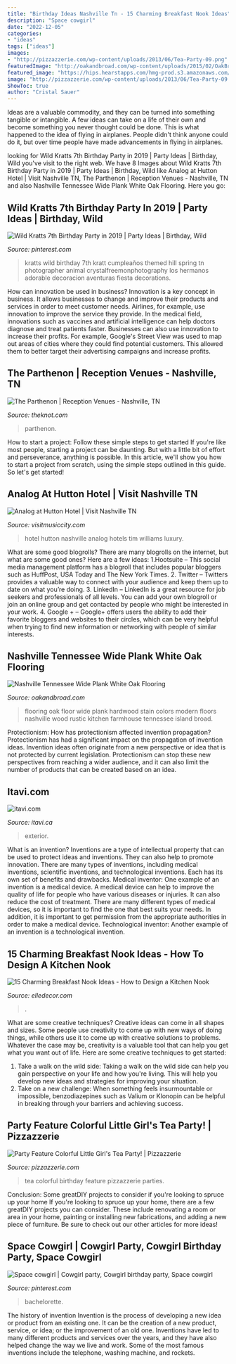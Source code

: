 ```yaml
---
title: "Birthday Ideas Nashville Tn - 15 Charming Breakfast Nook Ideas"
description: "Space cowgirl"
date: "2022-12-05"
categories:
- "ideas"
tags: ["ideas"]
images:
- "http://pizzazzerie.com/wp-content/uploads/2013/06/Tea-Party-09.png"
featuredImage: "http://oakandbroad.com/wp-content/uploads/2015/02/OakBroad-Photo-Nashville-16.jpg"
featured_image: "https://hips.hearstapps.com/hmg-prod.s3.amazonaws.com/images/breakfast-nook-10-1539982517.jpg?crop=1xw:1xh;center,top&amp;resize=480:*"
image: "http://pizzazzerie.com/wp-content/uploads/2013/06/Tea-Party-09.png"
ShowToc: true
author: "Cristal Sauer"
---
```



Ideas are a valuable commodity, and they can be turned into something tangible or intangible. A few ideas can take on a life of their own and become something you never thought could be done. This is what happened to the idea of flying in airplanes. People didn't think anyone could do it, but over time people have made advancements in flying in airplanes.

	

		
looking for Wild Kratts 7th Birthday Party in 2019 | Party Ideas | Birthday, Wild you've visit to the right web. We have 8 Images about Wild Kratts 7th Birthday Party in 2019 | Party Ideas | Birthday, Wild like Analog at Hutton Hotel | Visit Nashville TN, The Parthenon | Reception Venues - Nashville, TN and also Nashville Tennessee Wide Plank White Oak Flooring. Here you go:
		
    
## Wild Kratts 7th Birthday Party In 2019 | Party Ideas | Birthday, Wild

<img loading=lazy src="https://i.pinimg.com/736x/6d/e0/36/6de03696281a2c872a38df41c24245c8--wild-kratt-birthday-wild-kratts-birthday-party-ideas.jpg?b=t" onerror="this.onerror=null;this.src='https://tse1.mm.bing.net/th?id=OIP.VGcZg2mmlBvzR6I0lOLr1wHaLW&amp;pid=15.1';" alt="Wild Kratts 7th Birthday Party in 2019 | Party Ideas | Birthday, Wild">

_Source: pinterest.com_

>kratts wild birthday 7th kratt cumpleaños themed hill spring tn photographer animal crystalfreemonphotography los hermanos adorable decoracion aventuras fiesta decorations. 

	

How can innovation be used in business?
Innovation is a key concept in business. It allows businesses to change and improve their products and services in order to meet customer needs. Airlines, for example, use innovation to improve the service they provide. In the medical field, innovations such as vaccines and artificial intelligence can help doctors diagnose and treat patients faster. Businesses can also use innovation to increase their profits. For example, Google's Street View was used to map out areas of cities where they could find potential customers. This allowed them to better target their advertising campaigns and increase profits.

    
## The Parthenon | Reception Venues - Nashville, TN

<img loading=lazy src="https://media-api.xogrp.com/images/e0b593f0-76d9-468c-a4bf-8da206ba1754~rs_720.480" onerror="this.onerror=null;this.src='https://tse3.mm.bing.net/th?id=OIP.q6C7Pwk9QRMX8-WoACu4uwHaE8&amp;pid=15.1';" alt="The Parthenon | Reception Venues - Nashville, TN">

_Source: theknot.com_

>parthenon. 

	

How to start a project: Follow these simple steps to get started
If you're like most people, starting a project can be daunting. But with a little bit of effort and perseverance, anything is possible. In this article, we'll show you how to start a project from scratch, using the simple steps outlined in this guide. So let's get started!

    
## Analog At Hutton Hotel | Visit Nashville TN

<img loading=lazy src="https://unified.visitmusiccity.com/content/cms/businessImages/4479_analog.jpg" onerror="this.onerror=null;this.src='https://tse4.mm.bing.net/th?id=OIP.nwwIdmw0F4_eejj287sMOAHaE8&amp;pid=15.1';" alt="Analog at Hutton Hotel | Visit Nashville TN">

_Source: visitmusiccity.com_

>hotel hutton nashville analog hotels tim williams luxury. 

	

What are some good blogrolls?
There are many blogrolls on the internet, but what are some good ones? Here are a few ideas: 1.Hootsuite – This social media management platform has a blogroll that includes popular bloggers such as HuffPost, USA Today and The New York Times. 
2. Twitter – Twitters provides a valuable way to connect with your audience and keep them up to date on what you’re doing. 
3. LinkedIn – LinkedIn is a great resource for job seekers and professionals of all levels. You can add your own blogroll or join an online group and get contacted by people who might be interested in your work. 
4. Google + – Google+ offers users the ability to add their favorite bloggers and websites to their circles, which can be very helpful when trying to find new information or networking with people of similar interests.

    
## Nashville Tennessee Wide Plank White Oak Flooring

<img loading=lazy src="http://oakandbroad.com/wp-content/uploads/2015/02/OakBroad-Photo-Nashville-16.jpg" onerror="this.onerror=null;this.src='https://tse3.mm.bing.net/th?id=OIP.FvlWn_4imBaHLNCNV0Jc9gHaLG&amp;pid=15.1';" alt="Nashville Tennessee Wide Plank White Oak Flooring">

_Source: oakandbroad.com_

>flooring oak floor wide plank hardwood stain colors modern floors nashville wood rustic kitchen farmhouse tennessee island broad. 

	

Protectionism: How has protectionism affected invention propagation?
Protectionism has had a significant impact on the propagation of invention ideas. Invention ideas often originate from a new perspective or idea that is not protected by current legislation. Protectionism can stop these new perspectives from reaching a wider audience, and it can also limit the number of products that can be created based on an idea.

    
## Itavi.com

<img loading=lazy src="http://www.itavi.ca/wp-content/uploads/2014/03/IMG_3414.jpg" onerror="this.onerror=null;this.src='https://tse1.mm.bing.net/th?id=OIP.i37fdWa4K_grcK8sQVELfgAAAA&amp;pid=15.1';" alt="itavi.com">

_Source: itavi.ca_

>exterior. 

	

What is an invention?
Inventions are a type of intellectual property that can be used to protect ideas and inventions. They can also help to promote innovation. There are many types of inventions, including medical inventions, scientific inventions, and technological inventions. Each has its own set of benefits and drawbacks.
Medical inventor: 
One example of an invention is a medical device. A medical device can help to improve the quality of life for people who have various diseases or injuries. It can also reduce the cost of treatment. 
There are many different types of medical devices, so it is important to find the one that best suits your needs. In addition, it is important to get permission from the appropriate authorities in order to make a medical device. 
Technological inventor: 
Another example of an invention is a technological invention.

    
## 15 Charming Breakfast Nook Ideas - How To Design A Kitchen Nook

<img loading=lazy src="https://hips.hearstapps.com/hmg-prod.s3.amazonaws.com/images/breakfast-nook-10-1539982517.jpg?crop=1xw:1xh;center,top&amp;resize=480:*" onerror="this.onerror=null;this.src='https://tse4.mm.bing.net/th?id=OIP.LssykBEQ-oJ1zPvX9mG9vwHaK2&amp;pid=15.1';" alt="15 Charming Breakfast Nook Ideas - How to Design a Kitchen Nook">

_Source: elledecor.com_

>. 

	

What are some creative techniques?
Creative ideas can come in all shapes and sizes. Some people use creativity to come up with new ways of doing things, while others use it to come up with creative solutions to problems. Whatever the case may be, creativity is a valuable tool that can help you get what you want out of life. Here are some creative techniques to get started: 
1. Take a walk on the wild side: Taking a walk on the wild side can help you gain perspective on your life and how you're living. This will help you develop new ideas and strategies for improving your situation. 
2. Take on a new challenge: When something feels insurmountable or impossible, benzodiazepines such as Valium or Klonopin can be helpful in breaking through your barriers and achieving success.

    
## Party Feature Colorful Little Girl&#039;s Tea Party! | Pizzazzerie

<img loading=lazy src="http://pizzazzerie.com/wp-content/uploads/2013/06/Tea-Party-09.png" onerror="this.onerror=null;this.src='https://tse1.mm.bing.net/th?id=OIP.QqNhXoVaWL0Lf3W7A-wsAgHaLH&amp;pid=15.1';" alt="Party Feature Colorful Little Girl&#039;s Tea Party! | Pizzazzerie">

_Source: pizzazzerie.com_

>tea colorful birthday feature pizzazzerie parties. 

	

Conclusion: Some greatDIY projects to consider if you're looking to spruce up your home
If you're looking to spruce up your home, there are a few greatDIY projects you can consider. These include renovating a room or area in your home, painting or installing new fabrications, and adding a new piece of furniture. Be sure to check out our other articles for more ideas!

    
## Space Cowgirl | Cowgirl Party, Cowgirl Birthday Party, Space Cowgirl

<img loading=lazy src="https://i.pinimg.com/736x/53/a3/14/53a314dfb58f21ce376328d8a249b6d4.jpg" onerror="this.onerror=null;this.src='https://tse1.mm.bing.net/th?id=OIP.CqUDzp2reZrpOvZitj464gHaJ3&amp;pid=15.1';" alt="Space cowgirl | Cowgirl party, Cowgirl birthday party, Space cowgirl">

_Source: pinterest.com_

>bachelorette. 

	

The history of invention
Invention is the process of developing a new idea or product from an existing one. It can be the creation of a new product, service, or idea; or the improvement of an old one. Inventions have led to many different products and services over the years, and they have also helped change the way we live and work. Some of the most famous inventions include the telephone, washing machine, and rockets.

